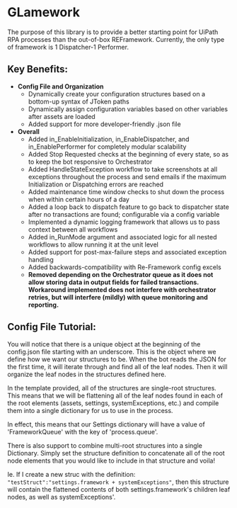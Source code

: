 # GLamework

The purpose of this library is to provide a better starting point for UiPath RPA processes than the out-of-box REFramework. Currently, the only type of framework is 1 Dispatcher-1 Performer.

## Key Benefits:
- **Config File and Organization**
  - Dynamically create your configuration structures based on a bottom-up syntax of JToken paths
  - Dynamically assign configuration variables based on other variables after assets are loaded
  - Added support for more developer-friendly .json file
- **Overall**
  - Added in_EnableInitialization, in_EnableDispatcher, and in_EnablePerformer for completely modular scalability
  - Added Stop Requested checks at the beginning of every state, so as to keep the bot responsive to Orchestrator
  - Added HandleStateException workflow to take screenshots at all exceptions throughout the process and send emails if the maximum Initialization or Dispatching errors are reached
  - Added maintenance time window checks to shut down the process when within certain hours of a day
  - Added a loop back to dispatch feature to go back to dispatcher state after no transactions are found; configurable via a config variable
  - Implemented a dynamic logging framework that allows us to pass context between all workflows
  - Added in_RunMode argument and associated logic for all nested workflows to allow running it at the unit level
  - Added support for post-max-failure steps and associated exception handling
  - Added backwards-compatibility with Re-Framework config excels
  - **Removed depending on the Orchestrator queue as it does not allow storing data in output fields for failed transactions. Workaround implemented does not interfere with orchestrator retries, but will interfere (mildly) with queue monitoring and reporting.**



## Config File Tutorial:

You will notice that there is a unique object at the beginning of the config.json file  starting with an underscore. This is the object where we define how we want our structures to be. When the bot reads the JSON for the first time, it will iterate through and find all of the leaf nodes. Then it will organize the leaf nodes in the structures defined here. 

In the template provided, all of the structures are single-root structures. This means that we will be flattening all of the leaf nodes found in each of the root elements (assets, settings, systemExceptions, etc.) and compile them into a single dictionary for us to use in the process.

In effect, this means that our Settings dictionary will have a value of 'FrameworkQueue' with the key of 'process.queue'.

There is also support to combine multi-root structures into a single Dictionary. Simply set the structure definition to concatenate all of the root node elements that you would like to include in that structure and voila! 

Ie. If I create a new struc with the definition: <code>"testStruct":"settings.framework + systemExceptions"</code>, then this structure will contain the flattened contents of both settings.framework's children leaf nodes, as well as systemExceptions'. 
